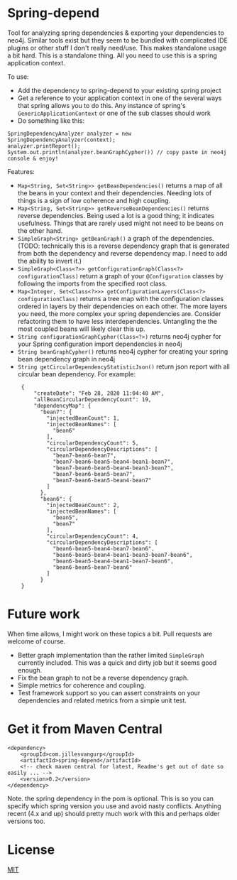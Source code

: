 # Spring-depend

Tool for analyzing spring dependencies & exporting your dependencies to neo4j. Similar tools exist but they seem to be bundled with complicated IDE plugins or other stuff I don't really need/use. This makes standalone usage a bit hard. This is a standalone thing. All you need to use this is a spring application context. 

To use: 
 - Add the dependency to spring-depend to your existing spring project
 - Get a reference to your application context in one of the several ways that spring allows you to do this. Any instance of spring's `GenericApplicationContext` or one of the sub classes should work
 - Do something like this:
```
SpringDependencyAnalyzer analyzer = new SpringDependencyAnalyzer(context);
analyzer.printReport();
System.out.println(analyzer.beanGraphCypher()) // copy paste in neo4j console & enjoy!
```

Features:
  - `Map<String, Set<String>> getBeanDependencies()` returns a map of all the beans in your context and their dependencies. Needing lots of things is a sign of low coherence and high coupling.
  - `Map<String, Set<String>> getReverseBeanDependencies()` returns reverse dependencies. Being used a lot is a good thing; it indicates usefulness. Things that are rarely used might not need to be beans on the other hand.
  - `SimpleGraph<String> getBeanGraph()` a graph of the dependencies. (TODO: technically this is a reverse dependency graph that is generated from both the dependency and reverse dependency map. I need to add the ability to invert it.)
  - `SimpleGraph<Class<?>> getConfigurationGraph(Class<?> configurationClass)` return a graph of your `@Configuration` classes by following the imports from the specified root class.
  - `Map<Integer, Set<Class<?>>> getConfigurationLayers(Class<?> configurationClass)` returns a tree map with the configuration classes ordered in layers by their dependencies on each other. The more layers you need, the more complex your spring dependencies are. Consider refactoring them to have less interdependencies. Untangling the the most coupled beans will likely clear this up.  
  - `String configurationGraphCypher(Class<?>)` returns neo4j cypher for your Spring configuration import dependencies in neo4j
  - `String beanGraphCypher()` returns neo4j cypher for creating your spring bean dependency graph in neo4j
  - `String getCircularDependencyStatisticJson()` return json report with all circular bean dependency. For example:
       ```
        {
            "createDate": "Feb 28, 2020 11:04:40 AM",
            "allBeanCircularDependencyCount": 19,
            "dependencyMap": {
              "bean7": {
                "injectedBeanCount": 1,
                "injectedBeanNames": [
                  "bean6"
                ],
                "circularDependencyCount": 5,
                "circularDependencyDescriptions": [
                  "bean7-bean6-bean7",
                  "bean7-bean6-bean5-bean4-bean1-bean7",
                  "bean7-bean6-bean5-bean4-bean3-bean7",
                  "bean7-bean6-bean5-bean7",
                  "bean7-bean6-bean5-bean4-bean7"
                ]
              },
              "bean6": {
                "injectedBeanCount": 2,
                "injectedBeanNames": [
                  "bean5",
                  "bean7"
                ],
                "circularDependencyCount": 4,
                "circularDependencyDescriptions": [
                  "bean6-bean5-bean4-bean7-bean6",
                  "bean6-bean5-bean4-bean1-bean3-bean7-bean6",
                  "bean6-bean5-bean4-bean1-bean7-bean6",
                  "bean6-bean5-bean7-bean6"
                ]
              }
        }
       ``` 

# Future work
When time allows, I might work on these topics a bit. Pull requests are welcome of course.

  - Better graph implementation than the rather limited `SimpleGraph` currently included. This was a quick and dirty job but it seems good enough. 
  - Fix the bean graph to not be a reverse dependency graph.
  - Simple metrics for coherence and coupling.
  - Test framework support so you can assert constraints on your dependencies and related metrics from a simple unit test.

# Get it from Maven Central

```
<dependency>
    <groupId>com.jillesvangurp</groupId>
    <artifactId>spring-depend</artifactId>
    <!-- check maven central for latest, Readme's get out of date so easily ... -->
    <version>0.2</version>
</dependency>
```

Note. the spring dependency in the pom is optional. This is so you can specify which spring version you use and avoid nasty conflicts. Anything recent (4.x and up) should pretty much work with this and perhaps older versions too. 

# License

[MIT](LICENSE)
